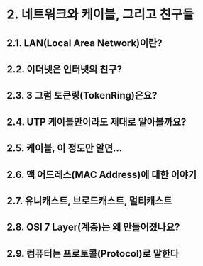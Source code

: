 # **2. 네트워크와 케이블, 그리고 친구들**
## 2.1. LAN(Local Area Network)이란?
## 2.2. 이더넷은 인터넷의 친구?
## 2.3. 3 그럼 토큰링(TokenRing)은요?
## 2.4. UTP 케이블만이라도 제대로 알아볼까요?
## 2.5. 케이블, 이 정도만 알면…
## 2.6. 맥 어드레스(MAC Address)에 대한 이야기
## 2.7. 유니캐스트, 브로드캐스트, 멀티캐스트
## 2.8. OSI 7 Layer(계층)는 왜 만들어졌나요?
## 2.9. 컴퓨터는 프로토콜(Protocol)로 말한다 